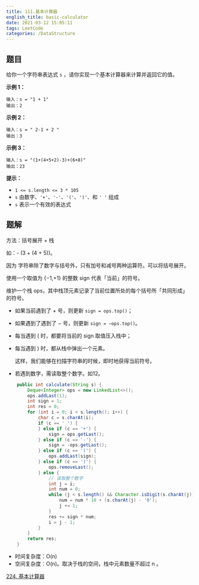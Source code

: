 ```yaml
---
title: 111.基本计算器
english_title: basic-calculator
date: 2021-03-12 15:05:11
tags: LeetCode
categories: /DataStructure
---
```


## 题目

给你一个字符串表达式 `s` ，请你实现一个基本计算器来计算并返回它的值。

**示例 1：**

```
输入：s = "1 + 1"
输出：2
```

**示例 2：**

```
输入：s = " 2-1 + 2 "
输出：3
```

**示例 3：**

```
输入：s = "(1+(4+5+2)-3)+(6+8)"
输出：23
```

**提示：**

- `1 <= s.length <= 3 * 105`
- `s` 由数字、`'+'`、`'-'`、`'('`、`')'`、和 `' '` 组成
- `s` 表示一个有效的表达式

## 题解

方法：括号展开 + 栈

如：- (3 + (4 + 5))。

因为 字符串除了数字与括号外，只有加号和减号两种运算符。可以将括号展开。

使用一个取值为 {−1,+1} 的整数 sign 代表「当前」的符号。

维护一个栈 ops，其中栈顶元素记录了当前位置所处的每个括号所「共同形成」的符号。

* 如果当前遇到了 + 号，则更新 `sign = ops.top()`；

* 如果遇到了遇到了 − 号，则更新 `sign = −ops.top()`。

* 每当遇到 ( 时，都要将当前的 sign 取值压入栈中；

* 每当遇到 ) 时，都从栈中弹出一个元素。

  这样，我们能够在扫描字符串的时候，即时地获得当前符号。

* 若遇到数字，需读取整个数字。如12。

```java
    public int calculate(String s) {
        Deque<Integer> ops = new LinkedList<>();
        ops.addLast(1);
        int sign = 1;
        int res = 0;
        for (int i = 0; i < s.length(); i++) {
            char c = s.charAt(i);
            if (c == ' ') {
            } else if (c == '+') {
                sign = ops.getLast();
            } else if (c == '-') {
                sign = -ops.getLast();
            } else if (c == '(') {
                ops.addLast(sign);
            } else if (c == ')') {
                ops.removeLast();
            } else {
                // 读取整个数字
                int j = i;
                int num = 0;
                while (j < s.length() && Character.isDigit(s.charAt(j))) {
                    num = num * 10 + (s.charAt(j) - '0');
                    j += 1;
                }
                res += sign * num;
                i = j - 1;
            }
        }
        return res;
    }

```

* 时间复杂度：O(n)
* 空间复杂度：O(n)。取决于栈的空间，栈中元素数量不超过 n 。

[224. 基本计算器](https://leetcode-cn.com/problems/basic-calculator/)